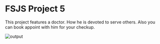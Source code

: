 # FSJS Project 5

This project features a doctor. How he is devoted to serve others. Also you can book appoint with him for your checkup.

![output](https://user-images.githubusercontent.com/118118102/205488970-117bb319-4022-49ca-b096-b655852bc7e3.png)